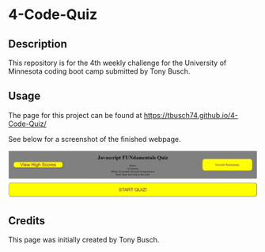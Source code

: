 # 4-Code-Quiz

## Description

This repository is for the 4th weekly challenge for the University of Minnesota coding boot camp submitted by Tony Busch. 

## Usage

The page for this project can be found at https://tbusch74.github.io/4-Code-Quiz/

See below for a screenshot of the finished webpage.

![Code Quiz screenshot](assets/images/screenshot.JPG)

## Credits

This page was initially created by Tony Busch. 